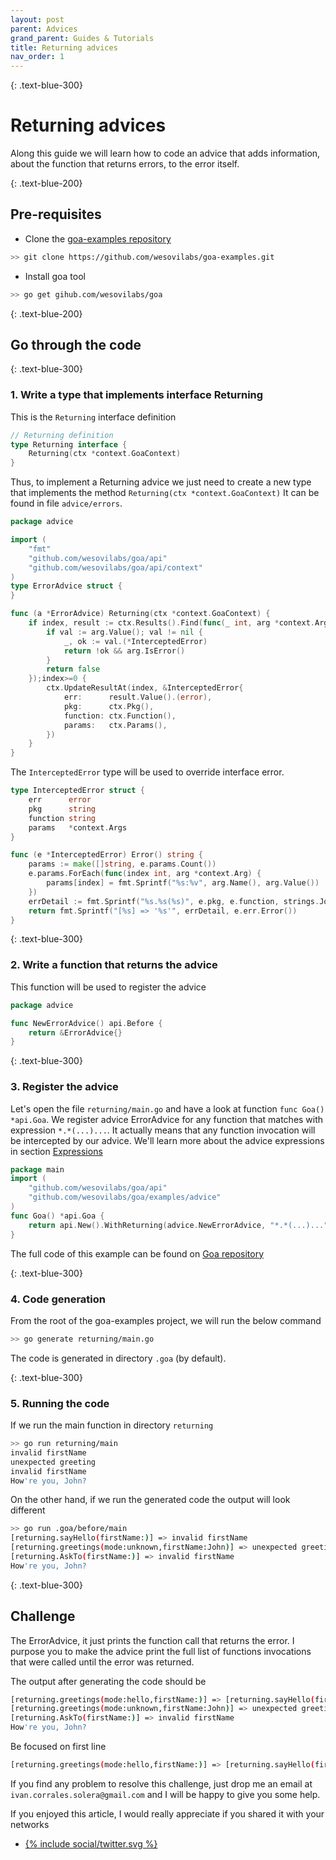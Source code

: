 ```yaml
---
layout: post
parent: Advices
grand_parent: Guides & Tutorials
title: Returning advices
nav_order: 1
---
```


{: .text-blue-300}
# Returning advices

Along this guide we will learn how to code an advice that adds information, about the function that returns errors, to
the error itself. 

{: .text-blue-200}
## Pre-requisites

- Clone the [goa-examples repository](https://github.com/wesovilabs/goa-examples.git)
```bash
>> git clone https://github.com/wesovilabs/goa-examples.git
```

- Install goa tool 
```bash
>> go get gihub.com/wesovilabs/goa
```

{: .text-blue-200}
## Go through the code

{: .text-blue-300}
### 1. Write a type that implements interface Returning

This is the `Returning` interface definition 
```go
// Returning definition
type Returning interface {
    Returning(ctx *context.GoaContext)
}
```

Thus,  to implement a Returning advice we just need to create a new type that implements the method `Returning(ctx *context.GoaContext)`
It can be found in file `advice/errors`.
```go
package advice

import (
    "fmt"
    "github.com/wesovilabs/goa/api"
    "github.com/wesovilabs/goa/api/context"
)
type ErrorAdvice struct {
}

func (a *ErrorAdvice) Returning(ctx *context.GoaContext) {
    if index, result := ctx.Results().Find(func(_ int, arg *context.Arg) bool {
        if val := arg.Value(); val != nil {
            _, ok := val.(*InterceptedError)
            return !ok && arg.IsError()
        }
        return false
    });index>=0 {
        ctx.UpdateResultAt(index, &InterceptedError{
            err:      result.Value().(error),
            pkg:      ctx.Pkg(),
            function: ctx.Function(),
            params:   ctx.Params(),
        })
    }
}
```

The `InterceptedError` type will be used to override interface error. 
```go
type InterceptedError struct {
	err      error
	pkg      string
	function string
	params   *context.Args
}

func (e *InterceptedError) Error() string {
	params := make([]string, e.params.Count())
	e.params.ForEach(func(index int, arg *context.Arg) {
		params[index] = fmt.Sprintf("%s:%v", arg.Name(), arg.Value())
	})
	errDetail := fmt.Sprintf("%s.%s(%s)", e.pkg, e.function, strings.Join(params, ","))
	return fmt.Sprintf("[%s] => '%s'", errDetail, e.err.Error())
}
```


{: .text-blue-300}
### 2. Write a function that returns the advice

This function will be used to register the advice

```go
package advice

func NewErrorAdvice() api.Before {
    return &ErrorAdvice{}
}
``` 

{: .text-blue-300}
### 3. Register the advice

Let's open the file `returning/main.go` and have a look at function `func Goa() *api.Goa`.  We register advice ErrorAdvice for any function that matches with expression `*.*(...)...`.  It actually means
that any function invocation will be intercepted by our advice. We'll learn more about the advice expressions in section [Expressions]()

```go
package main
import (
    "github.com/wesovilabs/goa/api"
    "github.com/wesovilabs/goa/examples/advice"
)
func Goa() *api.Goa {
    return api.New().WithReturning(advice.NewErrorAdvice, "*.*(...)...")
}
```


The full code of this example can be found on [Goa repository]()

{: .text-blue-300}
### 4. Code generation

From the root of the goa-examples project, we will run the below command

```bash
>> go generate returning/main.go
```

The code is generated in directory `.goa` (by default). 

{: .text-blue-300}
### 5. Running the code

If we run the main function in directory `returning` 

```bash
>> go run returning/main
invalid firstName
unexpected greeting
invalid firstName
How're you, John?
```

On the other hand,  if we run the generated code the output will look different

```bash
>> go run .goa/before/main
[returning.sayHello(firstName:)] => invalid firstName
[returning.greetings(mode:unknown,firstName:John)] => unexpected greeting
[returning.AskTo(firstName:)] => invalid firstName
How're you, John?
```

{: .text-blue-300}
## Challenge

The ErrorAdvice, it just prints the function call that returns the error. I purpose you to make the advice
 print the full list of functions invocations that were called until the error was returned.

The output after generating the code should be 

```bash
[returning.greetings(mode:hello,firstName:)] => [returning.sayHello(firstName:)] => invalid firstName
[returning.greetings(mode:unknown,firstName:John)] => unexpected greeting
[returning.AskTo(firstName:)] => invalid firstName
How're you, John?
```

Be focused on first line 
```bash
[returning.greetings(mode:hello,firstName:)] => [returning.sayHello(firstName:)] => invalid firstName
```

If you find any problem to resolve this challenge, just drop me an email at `ivan.corrales.solera@gmail.com` and I will
be happy to give you some help.


If you enjoyed this article, I would really appreciate if you shared it with your networks


<div class="socialme">
    <ul>
        <li class="twitter">
            <a href="https://twitter.com/intent/tweet?via={{site.data.social.twitter.username}}&url={{ site.data.social.twitter.url | uri_escape}}&text={{ site.data.social.twitter.message2 | uri_escape}}" target="_blank">
                {% include social/twitter.svg %}
            </a>
        </li>
    </ul>
</div>
